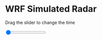 <h1>WRF Simulated Radar</h1>
<p>Drag the slider to change the time</p>

<div class="slidecontainer">
<input oninput='setImage(this)' class="slider" type="range" min="0" max="49" value="0" step="1" />
<img id='img'/>
</div>

<script>
var img = document.getElementById('img');
var img_array = ['/assets/images/wrf/rf_wrfout_d01_2020-04-06_12:00:00.png',
'/assets/images/wrf/rf_wrfout_d01_2020-04-06_13:00:00.png',
'/assets/images/wrf/rf_wrfout_d01_2020-04-06_14:00:00.png',
'/assets/images/wrf/rf_wrfout_d01_2020-04-06_15:00:00.png',
'/assets/images/wrf/rf_wrfout_d01_2020-04-06_16:00:00.png',
'/assets/images/wrf/rf_wrfout_d01_2020-04-06_17:00:00.png',
'/assets/images/wrf/rf_wrfout_d01_2020-04-06_18:00:00.png',
'/assets/images/wrf/rf_wrfout_d01_2020-04-06_19:00:00.png',
'/assets/images/wrf/rf_wrfout_d01_2020-04-06_20:00:00.png',
'/assets/images/wrf/rf_wrfout_d01_2020-04-06_21:00:00.png',
'/assets/images/wrf/rf_wrfout_d01_2020-04-06_22:00:00.png',
'/assets/images/wrf/rf_wrfout_d01_2020-04-06_23:00:00.png',
'/assets/images/wrf/rf_wrfout_d01_2020-04-07_00:00:00.png',
'/assets/images/wrf/rf_wrfout_d01_2020-04-07_01:00:00.png',
'/assets/images/wrf/rf_wrfout_d01_2020-04-07_02:00:00.png',
'/assets/images/wrf/rf_wrfout_d01_2020-04-07_03:00:00.png',
'/assets/images/wrf/rf_wrfout_d01_2020-04-07_04:00:00.png',
'/assets/images/wrf/rf_wrfout_d01_2020-04-07_05:00:00.png',
'/assets/images/wrf/rf_wrfout_d01_2020-04-07_06:00:00.png',
'/assets/images/wrf/rf_wrfout_d01_2020-04-07_07:00:00.png',
'/assets/images/wrf/rf_wrfout_d01_2020-04-07_08:00:00.png',
'/assets/images/wrf/rf_wrfout_d01_2020-04-07_09:00:00.png',
'/assets/images/wrf/rf_wrfout_d01_2020-04-07_10:00:00.png',
'/assets/images/wrf/rf_wrfout_d01_2020-04-07_11:00:00.png',
'/assets/images/wrf/rf_wrfout_d01_2020-04-07_12:00:00.png',
'/assets/images/wrf/rf_wrfout_d01_2020-04-07_13:00:00.png',
'/assets/images/wrf/rf_wrfout_d01_2020-04-07_14:00:00.png',
'/assets/images/wrf/rf_wrfout_d01_2020-04-07_15:00:00.png',
'/assets/images/wrf/rf_wrfout_d01_2020-04-07_16:00:00.png',
'/assets/images/wrf/rf_wrfout_d01_2020-04-07_17:00:00.png',
'/assets/images/wrf/rf_wrfout_d01_2020-04-07_18:00:00.png',
'/assets/images/wrf/rf_wrfout_d01_2020-04-07_19:00:00.png',
'/assets/images/wrf/rf_wrfout_d01_2020-04-07_20:00:00.png',
'/assets/images/wrf/rf_wrfout_d01_2020-04-07_21:00:00.png',
'/assets/images/wrf/rf_wrfout_d01_2020-04-07_22:00:00.png',
'/assets/images/wrf/rf_wrfout_d01_2020-04-07_23:00:00.png',
'/assets/images/wrf/rf_wrfout_d01_2020-04-08_00:00:00.png',
'/assets/images/wrf/rf_wrfout_d01_2020-04-08_01:00:00.png',
'/assets/images/wrf/rf_wrfout_d01_2020-04-08_02:00:00.png',
'/assets/images/wrf/rf_wrfout_d01_2020-04-08_03:00:00.png',
'/assets/images/wrf/rf_wrfout_d01_2020-04-08_04:00:00.png',
'/assets/images/wrf/rf_wrfout_d01_2020-04-08_05:00:00.png',
'/assets/images/wrf/rf_wrfout_d01_2020-04-08_06:00:00.png',
'/assets/images/wrf/rf_wrfout_d01_2020-04-08_07:00:00.png',
'/assets/images/wrf/rf_wrfout_d01_2020-04-08_08:00:00.png',
'/assets/images/wrf/rf_wrfout_d01_2020-04-08_09:00:00.png',
'/assets/images/wrf/rf_wrfout_d01_2020-04-08_10:00:00.png',
'/assets/images/wrf/rf_wrfout_d01_2020-04-08_11:00:00.png',
'/assets/images/wrf/rf_wrfout_d01_2020-04-08_12:00:00.png',];
function setImage(obj)
{
        var value = obj.value;
        img.src = img_array[value];

}
</script>
